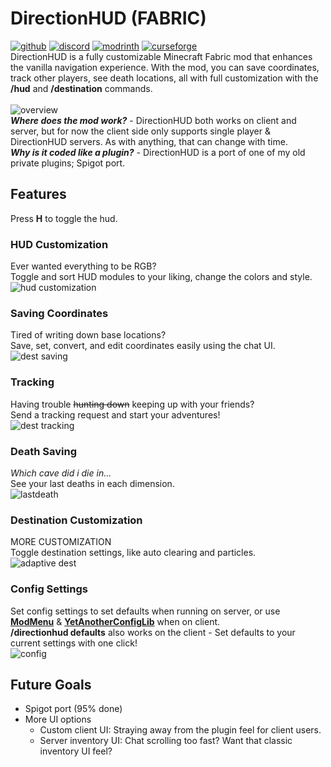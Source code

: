 # DirectionHUD (FABRIC)
[![github](https://img.shields.io/github/v/release/oth3r/DirectionHUD-F?color=blueviolet&logo=github)](https://github.com/Oth3r/DirectionHUD-F/releases)  [![discord](https://dcbadge.vercel.app/api/server/Mec6yNQ9B7?style=flat)](https://discord.gg/Mec6yNQ9B7) [![modrinth](https://img.shields.io/modrinth/dt/directionhud?label=Modrinth&logo=modrinth)](https://modrinth.com/mod/directionhud) [![curseforge](https://cf.way2muchnoise.eu/843483.svg)](https://www.curseforge.com/minecraft/mc-mods/directionhud-fabric)
\
DirectionHUD is a fully customizable Minecraft Fabric mod that enhances the vanilla navigation experience. 
With the mod, you can save coordinates, track other players, see death locations, all with full customization with the **/hud** and **/destination** commands.
\
\
![overview](https://raw.githubusercontent.com/Oth3r/DirectionHUD-Fabric/master/media/directionhud%20overview.gif)
\
***Where does the mod work?*** - DirectionHUD both works on client and server, but for now the client side only supports single player & DirectionHUD servers. As with anything, that can change with time.
\
***Why is it coded like a plugin?*** - DirectionHUD is a port of one of my old private plugins; Spigot port.
## Features
Press **H** to toggle the hud.
### HUD Customization
Ever wanted everything to be RGB?
\
Toggle and sort HUD modules to your liking, change the colors and style.
\
![hud customization](https://raw.githubusercontent.com/Oth3r/DirectionHUD-Fabric/master/media/customization%20hud.gif)

### Saving Coordinates
Tired of writing down base locations?
\
Save, set, convert, and edit coordinates easily using the chat UI.
\
![dest saving](https://raw.githubusercontent.com/Oth3r/DirectionHUD-Fabric/master/media/dest%20saving.gif)

### Tracking
Having trouble ~~hunting down~~ keeping up with your friends?
\
Send a tracking request and start your adventures!
\
![dest tracking](https://raw.githubusercontent.com/Oth3r/DirectionHUD-Fabric/master/media/tracking.gif)

### Death Saving
*Which cave did i die in...*
\
See your last deaths in each dimension.
\
![lastdeath](https://raw.githubusercontent.com/Oth3r/DirectionHUD-Fabric/master/media/lastdeath.gif)

### Destination Customization
MORE CUSTOMIZATION
\
Toggle destination settings, like auto clearing and particles.
\
![adaptive dest](https://raw.githubusercontent.com/Oth3r/DirectionHUD-Fabric/master/media/adaptive%20dest.gif)

### Config Settings
Set config settings to set defaults when running on server, 
or use **[ModMenu](https://modrinth.com/mod/modmenu)** & **[YetAnotherConfigLib](https://modrinth.com/mod/yacl)** when on client.
\
**/directionhud defaults** also works on the client - Set defaults to your current settings with one click!
\
![config](https://raw.githubusercontent.com/Oth3r/DirectionHUD-Fabric/master/media/config.png)

## Future Goals
* Spigot port (95% done)
* More UI options
  * Custom client UI: Straying away from the plugin feel for client users.
  * Server inventory UI: Chat scrolling too fast? Want that classic inventory UI feel? 
